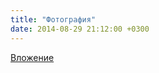 ```yaml
---
title: "Фотография"
date: 2014-08-29 21:12:00 +0300
---
```



[Вложение](/assets/vk_photos/1/KbkCHfA1BIQ.jpg)
